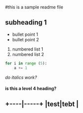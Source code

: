 #this is a sample readme file
## subheading 1

- bullet point 1
- bullet point 2

1. numbered list 1
1. numbered list 2

```python
for i in range (5):
	a += 1
```

*do italics work?*
#### is this a level 4 heading?

+----|-----+
|test|tebt |
-----------

